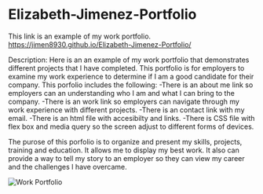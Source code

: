 # Elizabeth-Jimenez-Portfolio
This link is an example of my work portfolio. 
https://jimen8930.github.io/Elizabeth-Jimenez-Portfolio/

Description: 
Here is an an example of my work portfolio that demonstrates different projects that I have completed. This portfolio is for employers to examine my work experience to determine if I am a good candidate for their company. This porfolio includes the following:
-There is an about me link so employers can an understanding who I am and what I can bring to the company. 
-There is an work link so employers can navigate through my work experience with different projects. 
-There is an contact link with my email.
-There is an html file with accesibilty and links.
-There is CSS file with flex box and media query so the screen adjust to different forms of devices. 

The purose of this porfolio is to organize and present my skills, projects, training and education. It allows me to display my best work. It also can provide a way to tell my story to an employer so they can view my career and the challenges I have overcame.


![Work Portfolio](https://user-images.githubusercontent.com/128547615/231820512-d33872ea-01ae-4303-8edd-3952f34eaecb.png)

